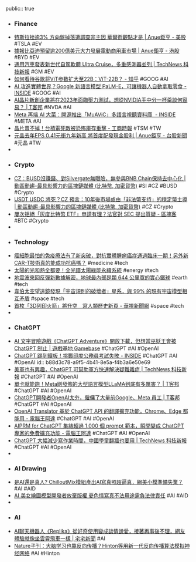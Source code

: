 public:: true

- ### Finance
- [特斯拉挫逾3% 方向盤掉落遭調查非主因 華爾街觀點才是 | Anue鉅亨 - 美股](https://m.cnyes.com/news/id/5109249) #TSLA #EV
- [據報比亞迪預留逾200億美元大力發展電動商用車市場 | Anue鉅亨 - 港股](https://news.cnyes.com/news/id/5109145) #BYD #EV
- [通用汽車發表新世代自駕軟體 Ultra Cruise，多重感測器並列 | TechNews 科技新報](https://technews.tw/2023/03/08/gm-ultra-cruise/) #GM #EV
- [如何看待谷歌将ViT参数扩大至22B：ViT-22B？ - 知乎](https://www.zhihu.com/question/583748997/answer/2900098247?utm_id=0) #GOOG #AI
- [AI 攻進實體世界？Google 新語言模型 PaLM-E，可讓機器人自動拿取零食 - INSIDE](https://www.inside.com.tw/article/30941-Google-PaLM-E-robotics) #GOOG #AI
- [AI晶片新創企業將在2023年面臨壓力測試，想從NVIDIA手中分一杯羹談何容易？ | T客邦](https://www.techbang.com/posts/104167-omdia-the-best-funded-ai-chip-startups-will-face-stress-tests) #NVDA #AI
- [Meta 再端 AI 大菜：開源推出「MuAViC」多語言視聽資料庫  - INSIDE](https://www.inside.com.tw/article/30953-Meta-AI-muavic-audio-visual-speech-translation-benchmark) #META #AI
- [晶片賣不掉！台積電死敵被恐怖庫存重擊 - 工商時報](https://ctee.com.tw/news/global/821090.html) #TSM #TW
- [元晶去年EPS 0.41元衝九年新高 將首度配發現金股利 | Anue鉅亨 - 台股新聞](https://m.cnyes.com/news/id/5108570) #元晶 #TW
-
- ### Crypto
- [CZ：BUSD沒賺錢、對Silvergate無曝險，無參與BNB Chain保持去中心化 | 動區動趨-最具影響力的區塊鏈媒體 (比特幣, 加密貨幣)](https://www.blocktempo.com/binance-did-not-make-profit-in-busd-no-risk-in-silvergate/) #SI #CZ #BUSD #Crypto
- [USDT USDC 將死？CZ 預言：10年後市場或由「非法幣支持」的穩定幣主導 | 動區動趨-最具影響力的區塊鏈媒體 (比特幣, 加密貨幣)](https://www.blocktempo.com/the-future-stable-currency-market-will-be-dominated-by-fiat-backed-stable-currencies/) #CZ #Crypto
- [屢次拒絕「灰度比特幣 ETF」申請有理？法官對 SEC 提出質疑 - 區塊客](https://blockcast.it/2023/03/08/judges-questioned-sec-over-denial-of-grayscale-bitcoin-etf/) #BTC #Crypto
-
- ### Technology
- [癌細胞最怕的免疫療法有了新突破，對抗實體腫瘤癌症通過臨床一期！另外新CAR-T技術真的能成功抗癌嗎？](https://www.youtube.com/watch?v=e_MEfPp6Ep4) #medicine #tech
- [太陽的光和熱全都要！全光譜太陽綠能永續系統](https://technews.tw/2023/02/28/full-spectrum-solar-green-energy-sustainable-system/) #energy #tech
- [地震波來回反彈新數據解密，地球最內部是顆 644 公里寬的實心鐵球](https://technews.tw/2023/02/27/earthquake-earth-innermost-inner-core/) #earth #tech
- [韋伯太空望遠鏡發現「宇宙規則的破壞者」星系，與 99% 的現有宇宙模型相互矛盾](https://www.techbang.com/posts/104230-the-webb-space-telescope-has-discovered-galaxies-that) #space #tech
- [首枚「3D列印火箭」將升空　寫人類歷史新頁 - 華視新聞網](https://news.cts.com.tw/cts/international/202303/202303082151194.html) #space #tech
-
- ### ChatGPT
- [AI 文字冒險遊戲《ChatGPT Adventure》開放下載，但想當巫妖王會被 ChatGPT 制止 | 遊戲基地 Gamebase](https://news.gamebase.com.tw/news/detail/99407769) #ChatGPT #AI #OpenAI
- [ChatGPT 踢到鐵板！挑戰印度公務員考試失敗 - INSIDE](https://www.inside.com.tw/article/30918-ChatGPT-India-AI) #ChatGPT #AI #OpenAI
  id:: b88d3c78-a9f5-4b41-8e5a-f4b3a6e50e69
- [美軍也有興趣，ChatGPT 可幫助軍方快速解決疑難雜症 | TechNews 科技新報](https://technews.tw/2023/03/02/usaf-is-considering-chatgpt-for-heavy-knowledge-management-works/) #ChatGPT #AI #OpenAI
- [單卡就能跑！Meta剛發佈的大型語言模型LLaMA到底有多厲害？ | T客邦](https://www.techbang.com/posts/104302-you-can-run-with-a-single-card-how-powerful-is-llama-the) #ChatGPT #AI #OpenAI
- [ChatGPT開發者OpenAI太夯，僱傭了大量前Google、Meta 員工 | T客邦](https://www.techbang.com/posts/104293-openai-the-company-behind-chatgpt-has-hired-a-large-number-of) #ChatGPT #AI #OpenAI
- [OpenAI Translator 基於 ChatGPT API 的翻譯擴充功能，Chrome、Edge 都能用 - 電腦王阿達](https://www.kocpc.com.tw/archives/482936) #ChatGPT #AI #OpenAI
- [AIPRM for ChatGPT 集結超過 1,000 個 prompt 範本，瞬間變成 ChatGPT 專家的免費擴充功能 - 電腦王阿達](https://www.kocpc.com.tw/archives/483360) #ChatGPT #AI #OpenAI
- [ChatGPT 大幅減少寫作業時間，中國學童翻牆也要用 | TechNews 科技新報](https://technews.tw/2023/03/09/china-students-use-chatgpt-through-vpn/) #ChatGPT #AI #OpenAI
-
- ### AI Drawing
- [是AI還是真人? ChilloutMix模組產出AI寫真照超逼真，網美小模準備失業？ ](https://www.techbang.com/posts/104242-realistic-style-ai-photo-photos-are-super-realistic) #AI #AID
- [AI 美女繪圖模型開發者放棄版權    憂色情寫真不法用途需負法律責任](https://unwire.hk/2023/03/02/ai-8/fun-tech/) #AI #AID
-
- ### AI
- [AI聊天機器人《Replika》從好奇使用變成談情說愛，接著再事後不理，網友體驗就像坐雲霄飛車一樣 | 宅宅新聞](https://news.gamme.com.tw/1755248) #AI
- [Nature子刊：大脑学习也靠反向传播？Hinton等用新一代反向传播算法模拟神经网络](https://developer.aliyun.com/article/851389) #AI #Hinton